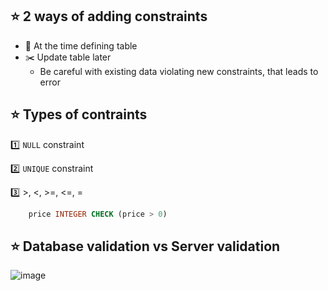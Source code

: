 ## :star: 2 ways of adding constraints
- :triangular_flag_on_post: At the time defining table
- :scissors: Update table later
  - Be careful with existing data violating new constraints, that leads to error

## :star: Types of contraints
:one: `NULL` constraint

:two: `UNIQUE` constraint

:three: >, <, >=, <=, =
```sql
    price INTEGER CHECK (price > 0)
```

## :star: Database validation vs Server validation

![image](https://user-images.githubusercontent.com/28957748/121059361-99697780-c7eb-11eb-8264-ddc6f62490e6.png)
